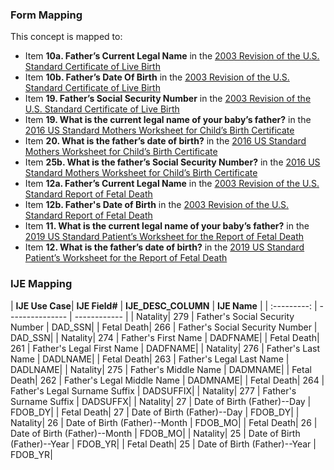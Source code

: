 ### Form Mapping
This concept is mapped to:
 * Item **10a. Father’s Current Legal Name** in the [2003 Revision of the U.S. Standard Certificate of Live Birth](https://www.cdc.gov/nchs/data/dvs/birth11-03final-ACC.pdf)
 * Item **10b. Father’s Date Of Birth** in the [2003 Revision of the U.S. Standard Certificate of Live Birth](https://www.cdc.gov/nchs/data/dvs/birth11-03final-ACC.pdf)
 * Item **19. Father’s Social Security Number** in the [2003 Revision of the U.S. Standard Certificate of Live Birth](https://www.cdc.gov/nchs/data/dvs/birth11-03final-ACC.pdf)
 * Item **19. What is the current legal name of your baby’s father?** in the [2016 US Standard Mothers Worksheet for Child’s Birth Certificate](https://www.cdc.gov/nchs/data/dvs/moms-worksheet-2016-508.pdf)
 * Item **20. What is the father’s date of birth?** in the [2016 US Standard Mothers Worksheet for Child’s Birth Certificate](https://www.cdc.gov/nchs/data/dvs/moms-worksheet-2016-508.pdf)
 * Item **25b. What is the father’s Social Security Number?** in the [2016 US Standard Mothers Worksheet for Child’s Birth Certificate](https://www.cdc.gov/nchs/data/dvs/moms-worksheet-2016-508.pdf)
 * Item **12a. Father’s Current Legal Name** in the [2003 Revision of the U.S. Standard Report of Fetal Death](https://www.cdc.gov/nchs/data/dvs/FDEATH11-03finalACC.pdf)
 * Item **12b. Father's Date of Birth** in the [2003 Revision of the U.S. Standard Report of Fetal Death](https://www.cdc.gov/nchs/data/dvs/FDEATH11-03finalACC.pdf)
 * Item **11. What is the current legal name of your baby’s father?** in the [2019 US Standard Patient’s Worksheet for the Report of Fetal Death](https://www.cdc.gov/nchs/data/dvs/fetal-death-mother-worksheet-english-2019-508.pdf)
 * Item **12. What is the father’s date of birth?** in the [2019 US Standard Patient’s Worksheet for the Report of Fetal Death](https://www.cdc.gov/nchs/data/dvs/fetal-death-mother-worksheet-english-2019-508.pdf)

### IJE Mapping
| **IJE Use Case**| **IJE Field#** |  **IJE_DESC_COLUMN**   |  **IJE Name**  |
| :---------: | --------------- | ------------ |
| Natality| 279 | Father's Social Security Number | DAD_SSN|
| Fetal Death| 266 | Father's Social Security Number | DAD_SSN|
| Natality| 274 | Father's First Name | DADFNAME|
| Fetal Death| 261 | Father's Legal First Name | DADFNAME|
| Natality| 276 | Father's Last Name | DADLNAME|
| Fetal Death| 263 | Father's Legal Last Name | DADLNAME|
| Natality| 275 | Father's Middle Name | DADMNAME|
| Fetal Death| 262 | Father's Legal Middle Name | DADMNAME|
| Fetal Death| 264 | Father's Legal Surname Suffix | DADSUFFIX|
| Natality| 277 | Father's Surname Suffix | DADSUFFX|
| Natality| 27 | Date of Birth (Father)--Day | FDOB_DY|
| Fetal Death| 27 | Date of Birth (Father)--Day | FDOB_DY|
| Natality| 26 | Date of Birth (Father)--Month | FDOB_MO|
| Fetal Death| 26 | Date of Birth (Father)--Month | FDOB_MO|
| Natality| 25 | Date of Birth (Father)--Year | FDOB_YR|
| Fetal Death| 25 | Date of Birth (Father)--Year | FDOB_YR|
